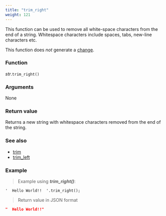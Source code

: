 ```yaml
---
title: "trim_right"
weight: 121
---
```


This function can be used to remove all white-space characters from the end of a string.
Whitespace characters include spaces, tabs, new-line characters etc.

This function does *not* generate a [change](../../../overview/changes).

### Function

*str*.`trim_right()`

### Arguments

None

### Return value

Returns a new string with whitespace characters removed from the end of the string.

### See also

- [trim](../trim)
- [trim_left](../trim_left)

### Example

> Example using ***trim_right()***:

```thingsdb,json_response
'  Hello World!!  '.trim_right();
```

> Return value in JSON format

```json
"  Hello World!!"
```
